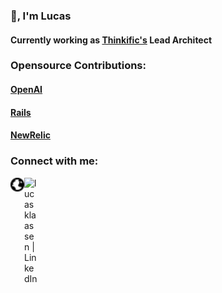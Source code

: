 ### 👋,  I'm Lucas

#### Currently working as [Thinkific's](https://www.thinkific.com/) Lead Architect

### Opensource Contributions:

#### [OpenAI](https://github.com/openai/evals/pull/981)
#### [Rails](https://github.com/rails/activeresource/pull/299)
#### [NewRelic](https://github.com/newrelic/newrelic-ruby-agent/pull/1177)


### Connect with me:

[<img align="left" alt="lucasklaassen.com" width="22px" src="https://raw.githubusercontent.com/iconic/open-iconic/master/svg/globe.svg" />][website]
[<img align="left" alt="lucasklaassen | LinkedIn" width="22px" src="https://cdn.jsdelivr.net/npm/simple-icons@v3/icons/linkedin.svg" />][linkedin]

<br />
<br />

[linkedin]: https://www.linkedin.com/in/lucas-klaassen/
[website]: https://www.lucasklaassen.com

